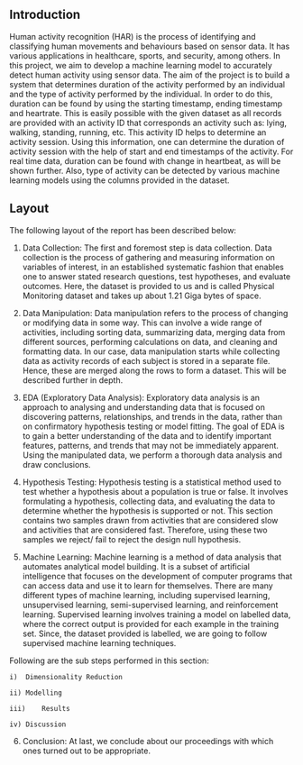 ## Introduction
Human activity recognition (HAR) is the process of identifying and classifying human movements and behaviours based on sensor data. It has various applications in healthcare, sports, and security, among others. In this project, we aim to develop a machine learning model to accurately detect human activity using sensor data.
The aim of the project is to build a system that determines duration of the activity performed by an individual and the type of activity performed by the individual. In order to do this, duration can be found by using the starting timestamp, ending timestamp and heartrate. This is easily possible with the given dataset as all records are provided with an activity ID that corresponds an activity such as: lying, walking, standing, running, etc. This activity ID helps to determine an activity session. Using this information, one can determine the duration of activity session with the help of start and end timestamps of the activity. For real time data, duration can be found with change in heartbeat, as will be shown further. Also, type of activity can be detected by various machine learning models using the columns provided in the dataset.

## Layout
The following layout of the report has been described below:

1.	Data Collection: The first and foremost step is data collection. Data collection is the process of gathering and measuring information on variables of interest, in an established systematic fashion that enables one to answer stated research questions, test hypotheses, and evaluate outcomes. Here, the dataset is provided to us and is called Physical Monitoring dataset and takes up about 1.21 Giga bytes of space.

2.	Data Manipulation: Data manipulation refers to the process of changing or modifying data in some way. This can involve a wide range of activities, including sorting data, summarizing data, merging data from different sources, performing calculations on data, and cleaning and formatting data. In our case, data manipulation starts while collecting data as activity records of each subject is stored in a separate file. Hence, these are merged along the rows to form a dataset. This will be described further in depth.

3.	EDA (Exploratory Data Analysis):  Exploratory data analysis is an approach to analysing and understanding data that is focused on discovering patterns, relationships, and trends in the data, rather than on confirmatory hypothesis testing or model fitting. The goal of EDA is to gain a better understanding of the data and to identify important features, patterns, and trends that may not be immediately apparent. Using the manipulated data, we perform a thorough data analysis and draw conclusions.

4.	Hypothesis Testing: Hypothesis testing is a statistical method used to test whether a hypothesis about a population is true or false. It involves formulating a hypothesis, collecting data, and evaluating the data to determine whether the hypothesis is supported or not.  This section contains two samples drawn from activities that are considered slow and activities that are considered fast. Therefore, using these two samples we reject/ fail to reject the design null hypothesis.

5.	Machine Learning: Machine learning is a method of data analysis that automates analytical model building. It is a subset of artificial intelligence that focuses on the development of computer programs that can access data and use it to learn for themselves. There are many different types of machine learning, including supervised learning, unsupervised learning, semi-supervised learning, and reinforcement learning. Supervised learning involves training a model on labelled data, where the correct output is provided for each example in the training set. Since, the dataset provided is labelled, we are going to follow supervised machine learning techniques.

Following are the sub steps performed in this section:

    i)	Dimensionality Reduction
    
    ii)	Modelling
    
    iii)	Results
    
    iv)	Discussion

6.	Conclusion: At last, we conclude about our proceedings with which ones turned out to be appropriate.
